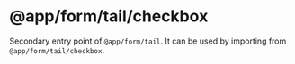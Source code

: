 # @app/form/tail/checkbox

Secondary entry point of `@app/form/tail`. It can be used by importing from `@app/form/tail/checkbox`.
